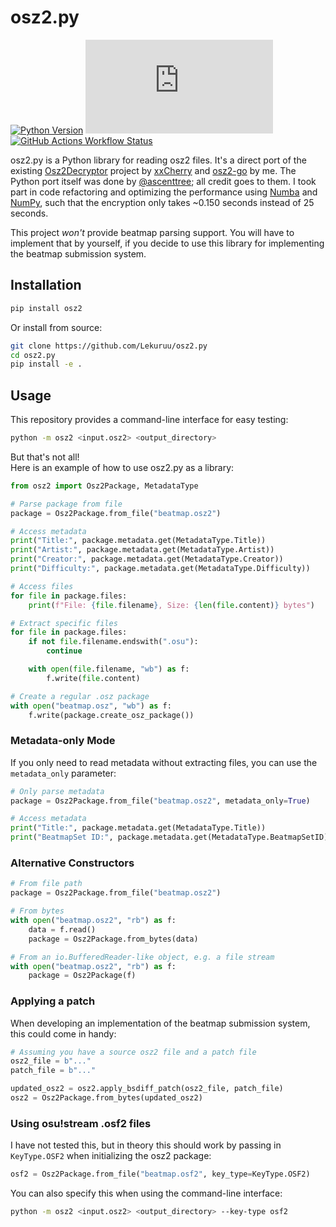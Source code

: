 # osz2.py

[![Python Version](https://img.shields.io/badge/python-3.9+-blue.svg)](https://www.python.org/)
[![GitHub License](https://img.shields.io/github/license/Lekuruu/osz2.py)](https://github.com/Lekuruu/osz2.py/blob/main/LICENSE)
[![GitHub Actions Workflow Status](https://img.shields.io/github/actions/workflow/status/Lekuruu/osz2.py/.github%2Fworkflows%2Fbuild.yml)](https://github.com/Lekuruu/osz2.py/actions/workflows/build.yml)

osz2.py is a Python library for reading osz2 files. It's a direct port of the existing [Osz2Decryptor](https://github.com/xxCherry/Osz2Decryptor) project by [xxCherry](https://github.com/xxCherry) and [osz2-go](https://github.com/Lekuruu/osz2-go) by me. The Python port itself was done by [@ascenttree](https://github.com/ascenttree); all credit goes to them. I took part in code refactoring and optimizing the performance using [Numba](https://numba.pydata.org/) and [NumPy](https://numpy.org/), such that the encryption only takes ~0.150 seconds instead of 25 seconds.

This project *won't* provide beatmap parsing support. You will have to implement that by yourself, if you decide to use this library for implementing the beatmap submission system.

## Installation

```bash
pip install osz2
```

Or install from source:

```bash
git clone https://github.com/Lekuruu/osz2.py
cd osz2.py
pip install -e .
```

## Usage

This repository provides a command-line interface for easy testing:

```bash
python -m osz2 <input.osz2> <output_directory>
```

But that's not all!  
Here is an example of how to use osz2.py as a library:

```python
from osz2 import Osz2Package, MetadataType

# Parse package from file
package = Osz2Package.from_file("beatmap.osz2")

# Access metadata
print("Title:", package.metadata.get(MetadataType.Title))
print("Artist:", package.metadata.get(MetadataType.Artist))
print("Creator:", package.metadata.get(MetadataType.Creator))
print("Difficulty:", package.metadata.get(MetadataType.Difficulty))

# Access files
for file in package.files:
    print(f"File: {file.filename}, Size: {len(file.content)} bytes")

# Extract specific files
for file in package.files:
    if not file.filename.endswith(".osu"):
        continue

    with open(file.filename, "wb") as f:
        f.write(file.content)

# Create a regular .osz package
with open("beatmap.osz", "wb") as f:
    f.write(package.create_osz_package())
```

### Metadata-only Mode

If you only need to read metadata without extracting files, you can use the `metadata_only` parameter:

```python
# Only parse metadata
package = Osz2Package.from_file("beatmap.osz2", metadata_only=True)

# Access metadata
print("Title:", package.metadata.get(MetadataType.Title))
print("BeatmapSet ID:", package.metadata.get(MetadataType.BeatmapSetID))
```

### Alternative Constructors

```python
# From file path
package = Osz2Package.from_file("beatmap.osz2")

# From bytes
with open("beatmap.osz2", "rb") as f:
    data = f.read()
    package = Osz2Package.from_bytes(data)

# From an io.BufferedReader-like object, e.g. a file stream
with open("beatmap.osz2", "rb") as f:
    package = Osz2Package(f)
```

### Applying a patch

When developing an implementation of the beatmap submission system, this could come in handy:

```python
# Assuming you have a source osz2 file and a patch file
osz2_file = b"..."
patch_file = b"..."

updated_osz2 = osz2.apply_bsdiff_patch(osz2_file, patch_file)
osz2 = Osz2Package.from_bytes(updated_osz2)
```

### Using osu!stream .osf2 files

I have not tested this, but in theory this should work by passing in `KeyType.OSF2` when initializing the osz2 package:

```python
osf2 = Osz2Package.from_file("beatmap.osf2", key_type=KeyType.OSF2)
```

You can also specify this when using the command-line interface:

```bash
python -m osz2 <input.osz2> <output_directory> --key-type osf2
```
